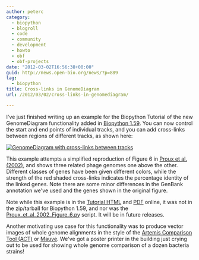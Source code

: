 ```yaml
---
author: peterc
category:
  - biopython
  - blogroll
  - code
  - community
  - development
  - howto
  - obf
  - obf-projects
date: "2012-03-02T16:56:38+00:00"
guid: http://news.open-bio.org/news/?p=889
tag:
  - biopython
title: Cross-links in GenomeDiagram
url: /2012/03/02/cross-links-in-genomediagram/

---
```

I've just finished writing up an example for the Biopython Tutorial of the new GenomeDiagram functionality added in [Biopython 1.59](http://news.open-bio.org/news/2012/02/biopython-1-59-released/). You can now control the start and end points of individual tracks, and you can add cross-links between regions of different tracks, as shown here:

[![GenomeDiagram with cross-links between tracks](https://news.obf.io/wp-content/uploads/2012/03/three_track_cl2-1024x724.png)](/wp/wp-content/uploads/2012/03/three_track_cl2.png)

This example attempts a simplified reproduction of Figure 6 in [Proux et al. (2002)](http://dx.doi.org/10.1128/​JB.184.21.6026-6036.2002), and shows three related phage genomes one above the other. Different classes of genes have been given different colors, while the strength of the red shaded cross-links indicates the percentage identity of the linked genes. Note there are some minor differences in the GenBank annotation we've used and the genes shown in the original figure.

Note while this example is in the [Tutorial HTML](http://biopython.org/DIST/docs/tutorial/Tutorial.html) and [PDF](http://biopython.org/DIST/docs/tutorial/Tutorial.pdf) online, it was not in the zip/tarball for Biopython 1.59, and nor was the [Proux\_et\_al\_2002\_Figure\_6.py](https://github.com/biopython/biopython/blob/master/Doc/examples/Proux_et_al_2002_Figure_6.py) script. It will be in future releases.

Another motivating use case for this functionality was to produce vector images of whole genome alignments in the style of the [Artemis Comparison Tool (ACT)](http://www.sanger.ac.uk/resources/software/act/) or [Mauve](http://asap.ahabs.wisc.edu/mauve/). We've got a poster printer in the building just crying out to be used for showing whole genome comparison of a dozen bacteria strains!
